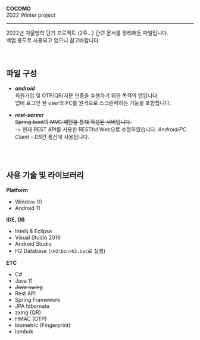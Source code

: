 
**COCOMO**</br>
2022 Winter project  
  
---
  
2022년 겨울방학 단기 프로젝트 (2주...) 관련 문서를 정리해둔 파일입니다.  
백업 용도로 사용되고 있으니 참고바랍니다.  
</br></br>
  
  
  
## 파일 구성
  
- ***android***  
	회원가입 및 OTP/QR/지문 인증을 수행하기 위한 목적의 앱입니다.  
	앱에 로그인 한 user의 PC를 원격으로 스크린락하는 기능을 포함합니다.
	
- ***rest-server***  
	~~Spring boot의 MVC 패턴을 통해 작성된 서버입니다.~~  
	-> 현재 REST API를 사용한 RESTful Web으로 수정하였습니다.
	*Android/PC Client - DB*간 통신에 사용됩니다.  
	  
</br></br>
  
  
## 사용 기술 및 라이브러리

**Platform**  
 - Window 10
 - Android 11
  
**IDE, DB**  
 - Intelij & Eclipse 
 - Visual Studio 2019
 - Android Studio  
 - H2 Database (`\H2\bin>h2.bat`로 실행)  
  
**ETC**  
 - C#
 - Java 11  
 - ~~Java swing~~
 - Rest API  
 - Spring Framework  
 - JPA hibernate    
 - zxing (QR)    
 - HMAC (OTP)    
 - biometric (Fingerprint)
 - lombok  
  
